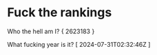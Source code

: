 # Fuck the rankings

Who the hell am I?
{ 2623183 }

What fucking year is it?
[ 2024-07-31T02:32:46Z ]
